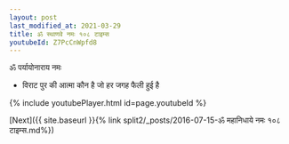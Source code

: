 ```yaml
---
layout: post
last_modified_at: 2021-03-29
title: ॐ स्थाणवे नमः १०८ टाइम्स
youtubeId: Z7PcCnWpfd8
---
```

 
 
 ॐ पर्यायोनाराय नमः  
 
 -  विराट पुर की आत्मा कौन है जो हर जगह फैली हुई है 
 
  
 
  
 
 
 
 
 
 


{% include youtubePlayer.html id=page.youtubeId %}
 
[Next]({{ site.baseurl }}{% link  split2/_posts/2016-07-15-ॐ महानिधाये नमः १०८ टाइम्स.md%})
 

